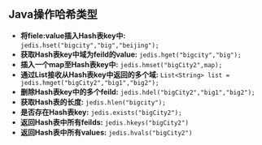 ## Java操作哈希类型

- **将fiele:value插入Hash表key中:** `jedis.hset("bigcity","big","beijing");`
- **获取Hash表key中域为feild的value:** `jedis.hget("bigcity","big");`
- **插入一个map至Hash表key中:** `jedis.hmset("bigCity2",map);`
- **通过List接收从Hash表key中返回的多个域:** `List<String> list = jedis.hmget("bigCity2","big1","big2");`
- **删除Hash表key中的多个feild:** `jedis.hdel("bigCity2","big1","big2");`
- **获取Hash表的长度:** `jedis.hlen("bigcity");`
- **是否存在Hash表key:** `jedis.exists("bigCity2");`
- **返回Hash表中所有feilds:** `jedis.hkeys("bigCity2")`
- **返回Hash表中所有values:** `jedis.hvals("bigCity2")`

